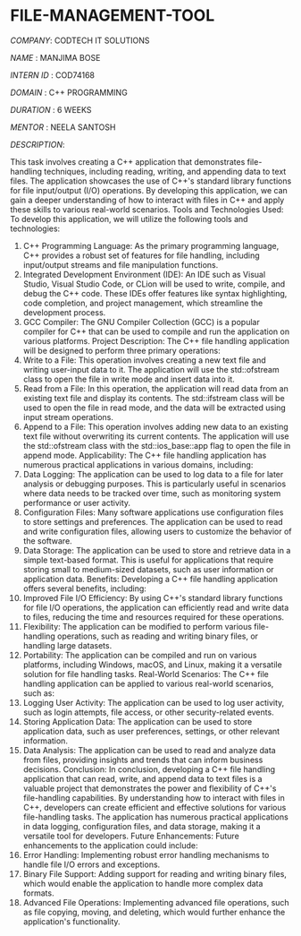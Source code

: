 # FILE-MANAGEMENT-TOOL
 
 *COMPANY*: CODTECH IT SOLUTIONS
 
 *NAME* : MANJIMA BOSE
 
 *INTERN ID* : COD74168
 
 *DOMAIN* : C++ PROGRAMMING
 
 *DURATION* : 6 WEEKS
 
 *MENTOR* : NEELA SANTOSH
 
 *DESCRIPTION*: 

This task involves creating a C++ application that demonstrates file-handling techniques, including reading, writing, and appending data to text files. The application showcases the use of C++'s standard library functions for file input/output (I/O) operations. By developing this application, we can gain a deeper understanding of how to interact with files in C++ and apply these skills to various real-world scenarios.
Tools and Technologies Used:
To develop this application, we will utilize the following tools and technologies:
1. C++ Programming Language: As the primary programming language, C++ provides a robust set of features for file handling, including input/output streams and file manipulation functions.
2. Integrated Development Environment (IDE): An IDE such as Visual Studio, Visual Studio Code, or CLion will be used to write, compile, and debug the C++ code. These IDEs offer features like syntax highlighting, code completion, and project management, which streamline the development process.
3. GCC Compiler: The GNU Compiler Collection (GCC) is a popular compiler for C++ that can be used to compile and run the application on various platforms.
Project Description:
The C++ file handling application will be designed to perform three primary operations:
1. Write to a File: This operation involves creating a new text file and writing user-input data to it. The application will use the std::ofstream class to open the file in write mode and insert data into it.
2. Read from a File: In this operation, the application will read data from an existing text file and display its contents. The std::ifstream class will be used to open the file in read mode, and the data will be extracted using input stream operations.
3. Append to a File: This operation involves adding new data to an existing text file without overwriting its current contents. The application will use the std::ofstream class with the std::ios_base::app flag to open the file in append mode.
Applicability:
The C++ file handling application has numerous practical applications in various domains, including:
1. Data Logging: The application can be used to log data to a file for later analysis or debugging purposes. This is particularly useful in scenarios where data needs to be tracked over time, such as monitoring system performance or user activity.
2. Configuration Files: Many software applications use configuration files to store settings and preferences. The application can be used to read and write configuration files, allowing users to customize the behavior of the software.
3. Data Storage: The application can be used to store and retrieve data in a simple text-based format. This is useful for applications that require storing small to medium-sized datasets, such as user information or application data.
Benefits:
Developing a C++ file handling application offers several benefits, including:
1. Improved File I/O Efficiency: By using C++'s standard library functions for file I/O operations, the application can efficiently read and write data to files, reducing the time and resources required for these operations.
2. Flexibility: The application can be modified to perform various file-handling operations, such as reading and writing binary files, or handling large datasets.
3. Portability: The application can be compiled and run on various platforms, including Windows, macOS, and Linux, making it a versatile solution for file handling tasks.
Real-World Scenarios:
The C++ file handling application can be applied to various real-world scenarios, such as:
1. Logging User Activity: The application can be used to log user activity, such as login attempts, file access, or other security-related events.
2. Storing Application Data: The application can be used to store application data, such as user preferences, settings, or other relevant information.
3. Data Analysis: The application can be used to read and analyze data from files, providing insights and trends that can inform business decisions.
Conclusion:
In conclusion, developing a C++ file handling application that can read, write, and append data to text files is a valuable project that demonstrates the power and flexibility of C++'s file-handling capabilities. By understanding how to interact with files in C++, developers can create efficient and effective solutions for various file-handling tasks. The application has numerous practical applications in data logging, configuration files, and data storage, making it a versatile tool for developers.
Future Enhancements:
Future enhancements to the application could include:
1. Error Handling: Implementing robust error handling mechanisms to handle file I/O errors and exceptions.
2. Binary File Support: Adding support for reading and writing binary files, which would enable the application to handle more complex data formats.
3. Advanced File Operations: Implementing advanced file operations, such as file copying, moving, and deleting, which would further enhance the application's functionality.
   
